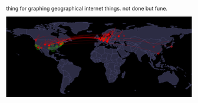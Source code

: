 thing for graphing geographical internet things. not done but fune.

![CSI INTERNET!](https://raw.githubusercontent.com/leshy/csi-internet/master/csi_internet.png) 